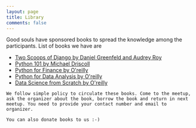 ```yaml
---
layout: page
title: Library
comments: false
---
```


<p>
    Good souls have sponsored books to spread the knowledge among the participants. List of books we have are
    <ul>
        <li><a href="http://twoscoopspress.org/products/two-scoops-of-django-1-6">
                Two Scoops of Django by Daniel Greenfeld and Audrey Roy</a></li>
        <li><a href="https://gumroad.com/driscollis">Python 101 by Michael Driscoll</a></li>
        <li><a href="http://shop.oreilly.com/product/0636920032441.do">
                Python for Finance by O'reilly</a></li>
        <li><a href="http://shop.oreilly.com/product/0636920023784.do">
                Python for Data Analysis by O'reilly</a></li>
        <li><a href="http://shop.oreilly.com/product/0636920033400.do">
                Data Science from Scratch by O'reilly</a></li>
    </ul>

    We follow simple policy to circulate these books. Come to the meetup, ask the organizer about the book, borrow the book and return in next meetup. You need to provide your contact number and email to organizer.

    You can also donate books to us :-)
</p>